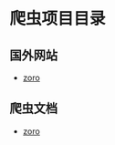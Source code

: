 # 爬虫项目目录

## 国外网站
* [zoro](zoro_spider)


## 爬虫文档

- [zoro](foreign_spider/zoro_spider/docs/README.md)

